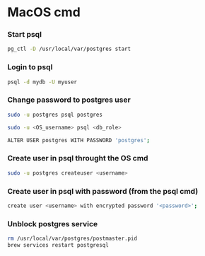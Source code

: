 # MacOS cmd

### Start psql
```bash
pg_ctl -D /usr/local/var/postgres start
```

### Login to psql
```bash
psql -d mydb -U myuser
```

### Change password to postgres user
```bash
sudo -u postgres psql postgres

sudo -u <OS_username> psql <db_role>

ALTER USER postgres WITH PASSWORD 'postgres';
```

### Create user in psql throught the OS cmd
```bash
sudo -u postgres createuser <username>
```

### Create user in psql with password (from the psql cmd)
```bash
create user <username> with encrypted password '<password>';
```

### Unblock postgres service
```bash
rm /usr/local/var/postgres/postmaster.pid
brew services restart postgresql
```
